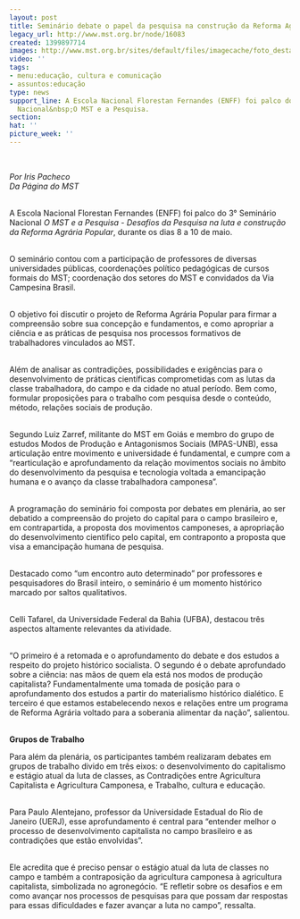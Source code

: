 ```yaml
---
layout: post
title: Seminário debate o papel da pesquisa na construção da Reforma Agrária Popular
legacy_url: http://www.mst.org.br/node/16083
created: 1399897714
images: http://www.mst.org.br/sites/default/files/imagecache/foto_destaque/eu!.jpg
video: ''
tags:
- menu:educação, cultura e comunicação
- assuntos:educação
type: news
support_line: A Escola Nacional Florestan Fernandes (ENFF) foi palco do 3° Seminário
  Nacional&nbsp;O MST e a Pesquisa.
section: 
hat: ''
picture_week: ''
---
```

<p><em><br></em></p><p><em>Por Iris Pacheco<br>Da Página do MST<br><br type="_moz"></em></p><p>A Escola Nacional Florestan Fernandes (ENFF) foi palco do 3° Seminário Nacional <em>O MST e a Pesquisa - Desafios da Pesquisa na luta e construção da Reforma Agrária Popular</em>, durante os dias 8 a 10 de maio.&nbsp;</p><p><br>O seminário contou com a participação de professores de diversas universidades públicas, coordenações político pedagógicas de cursos formais do MST; coordenação dos setores do MST e convidados da Via Campesina Brasil.</p><p><br>O objetivo foi discutir o projeto de Reforma Agrária Popular para firmar a compreensão sobre sua concepção e fundamentos, e como apropriar a ciência e as práticas de pesquisa nos processos formativos de trabalhadores vinculados ao MST.</p><p><br>Além de analisar as contradições, possibilidades e exigências para o desenvolvimento de práticas científicas comprometidas com as lutas da classe trabalhadora, do campo e da cidade no atual período. Bem como, formular proposições para o trabalho com pesquisa desde o conteúdo, método, relações sociais de produção.</p><p><br>Segundo Luiz Zarref, militante do MST em Goiás e membro do grupo de estudos Modos de Produção e Antagonismos Sociais (MPAS-UNB), essa articulação entre movimento e universidade é fundamental, e cumpre com a “rearticulação e aprofundamento da relação movimentos sociais no âmbito do desenvolvimento da pesquisa e tecnologia voltada a emancipação humana e o avanço da classe trabalhadora camponesa”.</p><p><br>A programação do seminário foi composta por debates em plenária, ao ser debatido a compreensão do projeto do capital para o campo brasileiro e, em contrapartida, a proposta dos movimentos camponeses, a apropriação do desenvolvimento cientifico pelo capital, em contraponto a proposta que visa a emancipação humana de pesquisa.</p><p><br>Destacado como “um encontro auto determinado” por professores e pesquisadores do Brasil inteiro, o seminário é um momento histórico marcado por saltos qualitativos.</p><p><br>Celli Tafarel, da Universidade Federal da Bahia (UFBA), destacou três aspectos altamente relevantes da atividade.</p><p><br>“O primeiro é a retomada e o aprofundamento do debate e dos estudos a respeito do projeto histórico socialista. O segundo é o debate aprofundado sobre a ciência: nas mãos de quem ela está nos modos de produção capitalista? Fundamentalmente uma tomada de posição para o aprofundamento dos estudos a partir do materialismo histórico dialético. E terceiro é que estamos estabelecendo nexos e relações entre um programa de Reforma Agrária voltado para a soberania alimentar da nação”, salientou.</p><p><br><strong>Grupos de Trabalho</strong></p><p>Para além da plenária, os participantes também realizaram debates em grupos de trabalho divido em três eixos: o desenvolvimento do capitalismo e estágio atual da luta de classes, as Contradições entre Agricultura Capitalista e Agricultura Camponesa, e Trabalho, cultura e educação.</p><p><br>Para Paulo Alentejano, professor da Universidade Estadual do Rio de Janeiro (UERJ), esse aprofundamento é central para “entender melhor o processo de desenvolvimento capitalista no campo brasileiro e as contradições que estão envolvidas”.&nbsp;</p><p><br>Ele acredita que é preciso pensar o estágio atual da luta de classes no campo e também a contraposição da agricultura camponesa à agricultura capitalista, simbolizada no agronegócio. “E refletir sobre os desafios e em como avançar nos processos de pesquisas para que possam dar respostas para essas dificuldades e fazer avançar a luta no campo”, ressalta.</p><div>&nbsp;</div><div>&nbsp;</div>
